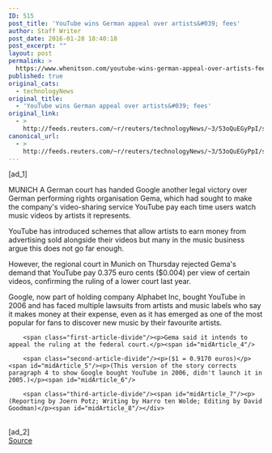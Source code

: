 ```yaml
---
ID: 515
post_title: 'YouTube wins German appeal over artists&#039; fees'
author: Staff Writer
post_date: 2016-01-28 18:40:18
post_excerpt: ""
layout: post
permalink: >
  https://www.whenitson.com/youtube-wins-german-appeal-over-artists-fees/
published: true
original_cats:
  - technologyNews
original_title:
  - 'YouTube wins German appeal over artists&#039; fees'
original_link:
  - >
    http://feeds.reuters.com/~r/reuters/technologyNews/~3/53oQuEGyPpI/story01.htm
canonical_url:
  - >
    http://feeds.reuters.com/~r/reuters/technologyNews/~3/53oQuEGyPpI/story01.htm
---
```

 [ad_1]
<br><div id="articleText">
<span id="midArticle_start"/>

<span class="focusParagraph" readability="5"><p><span class="articleLocation">MUNICH</span> A German court has handed Google another legal victory over German performing rights organisation Gema, which had sought to make the company's video-sharing service YouTube pay each time users watch music videos by artists it represents.</p></span><span id="midArticle_0"/><p>YouTube has introduced schemes that allow artists to earn money from advertising sold alongside their videos but many in the music business argue this does not go far enough.</p><span id="midArticle_1"/><p>However, the regional court in Munich on Thursday rejected Gema's demand that YouTube pay 0.375 euro cents ($0.004) per view of certain videos, confirming the ruling of a lower court last year.</p><span id="midArticle_2"/><p>Google, now part of holding company Alphabet Inc, bought YouTube in 2006 and has faced multiple lawsuits from artists and music labels who say it makes money at their expense, even as it has emerged as one of the most popular for fans to discover new music by their favourite artists.</p><span id="midArticle_3"/>
        
        <span class="first-article-divide"/><p>Gema said it intends to appeal the ruling at the federal court.</p><span id="midArticle_4"/>
        
        <span class="second-article-divide"/><p>($1 = 0.9170 euros)</p><span id="midArticle_5"/><p>(This version of the story corrects paragraph 4 to show Google bought YouTube in 2006, didn't launch it in 2005.)</p><span id="midArticle_6"/>
        
        <span class="third-article-divide"/><span id="midArticle_7"/><p> (Reporting by Joern Potz; Writing by Harro ten Wolde; Editing by David Goodman)</p><span id="midArticle_8"/></div>
<br>[ad_2]
<br><a href="http://feeds.reuters.com/~r/reuters/technologyNews/~3/53oQuEGyPpI/story01.htm">Source </a>